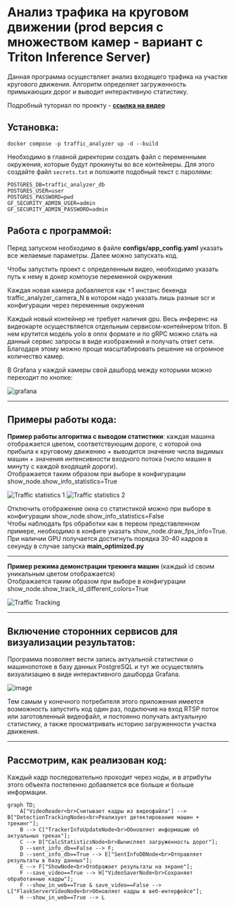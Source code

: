 # Анализ трафика на круговом движении (prod версия с множеством камер - вариант с Triton Inference Server)

Данная программа осуществляет анализ входящего трафика на участке кругового движения. Алгоритм определяет загруженность примыкающих дорог и выводит интерактивную статистику.

Подробный туториал по проекту - [__ссылка на видео__](https://www.youtube.com/watch?v=jU6Y2GRh2Zs)

## Установка:
```
docker compose -p traffic_analyzer up -d --build
```

Необходимо в главной директории создать файл с переменными окружения, которые будут прокинуты во все контейнеры. Для этого создайте файл `secrets.txt` и положите подобный текст с паролями:
```
POSTGRES_DB=traffic_analyzer_db
POSTGRES_USER=user
POSTGRES_PASSWORD=pwd
GF_SECURITY_ADMIN_USER=admin
GF_SECURITY_ADMIN_PASSWORD=admin
```
 
## Работа с программой:
Перед запуском необходимо в файле __configs/app_config.yaml__ указать все желаемые параметры. Далее можно запускать код.

Чтобы запустить проект с определенным видео, необходимо указать путь к нему в докер компоузе переменной окружения

Каждая новая камера добавляется как +1 инстанс бекенда traffic_analyzer_camera_N в котором надо указать лишь разные scr и конфигурации через переменные окружения

Каждый новый контейнер не требует наличия gpu. Весь инференс на видеокарте осуществляется отдельным сервисом-контейнером triton. В нем крутится модель yolo в onnx формате и по gRPC можно слать на данный сервис запросы в виде изображений и получать ответ сети. Благодаря этому можно проще масштабировать решение на огромное количество камер.

В Grafana у каждой камеры свой дашборд между которыми можно переходит по кнопке:

![grafana](https://github.com/user-attachments/assets/c0c6d602-2026-460f-9c48-64180e87ca8e)


---
## Примеры работы кода:

__Пример работы алгоритма c выводом статистики__: каждая машина отображается цветом, соответствующим дороге, с которой она прибыла к круговому движению + выводится значение числа видимых машин + значения интенсивности входного потока (число машин в минуту с каждой входящей дороги). <br/>Отображается таким образом при выборе в конфигурации show_node.show_info_statistics=True 

![Traffic statistics 1](content_for_readme/with_statistics_1.gif)
![Traffic statistics 2](content_for_readme/with_statistics_2.gif)

Отключить отображение окна со статистикой можно при выборе в конфигурации show_node.show_info_statistics=False <br/>
Чтобы наблюдать fps обработки как в первом представленном примере, необходимо в конфиге указать show_node.draw_fps_info=True.  <br/>При наличии GPU получается достигнуть порядка 30-40 кадров в секунду в случае запуска __main_optimized.py__

---
__Пример режима демонстрации трекинга машин__ (каждый id своим уникальным цветом отображается) <br/>
Отображается таким образом при выборе в конфигурации show_node.show_track_id_different_colors=True 

![Traffic Tracking](content_for_readme/traffic_tracking.gif)

---
## Включение сторонних сервисов для визуализации результатов:
Программа позволяет вести запись актуальной статистики о машинопотоке в базу данных PostgreSQL и тут же осуществлять визуализацию в виде интерактивного дашборда Grafana.

![image](https://github.com/user-attachments/assets/90844b76-45d0-4223-822d-4e943138c338)

Тем самым у конечного потребителя этого приложения имеется возможность запустить код один раз, подключив на вход RTSP поток или заготовленный видеофайл, и постоянно получать актуальную статистику, а также просматривать историю загруженности участка движения.


---

## Рассмотрим, как реализован код:

Каждый кадр последовательно проходит через ноды, и в атрибуты этого объекта постепенно добавляется все больше и больше информации.

```mermaid
graph TD;
    A["VideoReader<br>Считывает кадры из видеофайла"] --> B["DetectionTrackingNodes<br>Реализует детектирование машин + трекинг"];
    B --> C["TrackerInfoUpdateNode<br>Обновляет информацию об актуальных треках"];
    C --> D["CalcStatisticsNode<br>Вычисляет загруженность дорог"];
    D --sent_info_db==False --> F;
    D --sent_info_db==True --> E["SentInfoDBNode<br>Отправляет результаты в базу данных"];
    E --> F["ShowNode<br>Отображает результаты на экране"];
    F --save_video==True --> H["VideoSaverNode<br>Сохраняет обработанные кадры"];
    F --show_in_web==True & save_video==False --> L["FlaskServerVideoNode<br>Обновляет кадры в веб-интерфейсе"];
    H --show_in_web==True --> L
```
